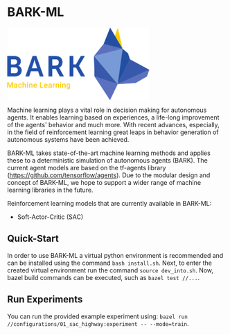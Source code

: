 # BARK-ML

<img src="docs/source/bark_ml_logo.png" width="65%" align="center" />

Machine learning plays a vital role in decision making for autonomous agents. It enables learning based on experiences, a life-long improvement of the agents' behavior and much more.
With recent advances, especially, in the field of reinforcement learning great leaps in behavior generation of autonomous systems have been achieved.

BARK-ML takes state-of-the-art machine learning methods and applies these to a deterministic simulation of autonomous agents (BARK). The current agent models are based on the tf-agents library (https://github.com/tensorflow/agents). Due to the modular design and concept of BARK-ML, we hope to support a wider range of machine learning libraries in the future.


Reinforcement learning models that are currently available in BARK-ML:

* Soft-Actor-Critic (SAC)

## Quick-Start

In order to use BARK-ML a virtual python environment is recommended and can be installed using the command `bash install.sh`.
Next, to enter the created virtual environment run the command `source dev_into.sh`. Now, bazel build commands can be executed, such as `bazel test //...`.

## Run Experiments

You can run the provided example experiment using: `bazel run //configurations/01_sac_highway:experiment -- --mode=train`.
